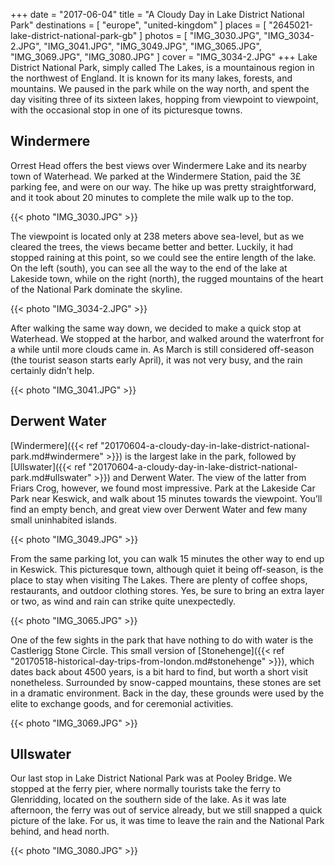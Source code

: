 +++
date    = "2017-06-04"
title   = "A Cloudy Day in Lake District National Park"
destinations = [ "europe", "united-kingdom" ]
places = [ "2645021-lake-district-national-park-gb" ]
photos = [
  "IMG_3030.JPG", "IMG_3034-2.JPG", "IMG_3041.JPG", "IMG_3049.JPG", "IMG_3065.JPG",
  "IMG_3069.JPG", "IMG_3080.JPG"
]
cover = "IMG_3034-2.JPG"
+++
Lake District National Park, simply called The Lakes, is a mountainous region in the northwest of England. It is known for its many lakes, forests, and mountains. We paused in the park while on the way north, and spent the day visiting three of its sixteen lakes, hopping from viewpoint to viewpoint, with the occasional stop in one of its picturesque towns.
<!--more-->
## Windermere
Orrest Head offers the best views over Windermere Lake and its nearby town of Waterhead. We parked at the Windermere Station, paid the 3£ parking fee, and were on our way. The hike up was pretty straightforward, and it took about 20 minutes to complete the mile walk up to the top.

{{< photo "IMG_3030.JPG" >}}

The viewpoint is located only at 238 meters above sea-level, but as we cleared the trees, the views became better and better. Luckily, it had stopped raining at this point, so we could see the entire length of the lake. On the left (south), you can see all the way to the end of the lake at Lakeside town, while on the right (north), the rugged mountains of the heart of the National Park dominate the skyline.

{{< photo "IMG_3034-2.JPG" >}}

After walking the same way down, we decided to make a quick stop at Waterhead. We stopped at the harbor, and walked around the waterfront for a while until more clouds came in. As March is still considered off-season (the tourist season starts early April), it was not very busy, and the rain certainly didn’t help.

{{< photo "IMG_3041.JPG" >}}

## Derwent Water
[Windermere]({{< ref "20170604-a-cloudy-day-in-lake-district-national-park.md#windermere" >}}) is the largest lake in the park, followed by [Ullswater]({{< ref "20170604-a-cloudy-day-in-lake-district-national-park.md#ullswater" >}}) and Derwent Water. The view of the latter from Friars Crog, however, we found most impressive. Park at the Lakeside Car Park near Keswick, and walk about 15 minutes towards the viewpoint. You’ll find an empty bench, and great view over Derwent Water and few many small uninhabited islands.

{{< photo "IMG_3049.JPG" >}}

From the same parking lot, you can walk 15 minutes the other way to end up in Keswick. This picturesque town, although quiet it being off-season, is the place to stay when visiting The Lakes. There are plenty of coffee shops, restaurants, and outdoor clothing stores. Yes, be sure to bring an extra layer or two, as wind and rain can strike quite unexpectedly.

{{< photo "IMG_3065.JPG" >}}

One of the few sights in the park that have nothing to do with water is the Castlerigg Stone Circle. This small version of [Stonehenge]({{< ref "20170518-historical-day-trips-from-london.md#stonehenge" >}}), which dates back about 4500 years, is a bit hard to find, but worth a short visit nonetheless. Surrounded by snow-capped mountains, these stones are set in a dramatic environment. Back in the day, these grounds were used by the elite to exchange goods, and for ceremonial activities.

{{< photo "IMG_3069.JPG" >}}

## Ullswater
Our last stop in Lake District National Park was at Pooley Bridge. We stopped at the ferry pier, where normally tourists take the ferry to Glenridding, located on the southern side of the lake. As it was late afternoon, the ferry was out of service already, but we still snapped a quick picture of the lake. For us, it was time to leave the rain and the National Park behind, and head north.

{{< photo "IMG_3080.JPG" >}}
